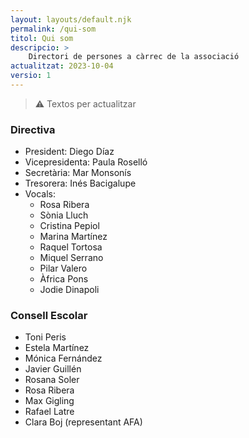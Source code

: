 ```yaml
---
layout: layouts/default.njk
permalink: /qui-som
titol: Qui som
descripcio: >
    Directori de persones a càrrec de la associació
actualitzat: 2023-10-04
versio: 1
---
```


> ⚠ Textos per actualitzar

### Directiva

* President: Diego Díaz
* Vicepresidenta: Paula Roselló
* Secretària: Mar Monsonís
* Tresorera: Inés Bacigalupe
* Vocals: 
  * Rosa Ribera
  * Sònia Lluch
  * Cristina Pepiol
  * Marina Martínez
  * Raquel Tortosa
  * Miquel Serrano
  * Pilar Valero
  * Àfrica Pons
  * Jodie Dinapoli

### Consell Escolar

* Toni Peris
* Estela Martínez
* Mónica Fernández
* Javier Guillén
* Rosana Soler
* Rosa Ribera
* Max Gigling
* Rafael Latre
* Clara Boj (representant AFA)